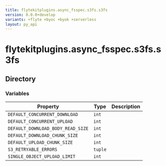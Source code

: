 ```yaml
---
title: flytekitplugins.async_fsspec.s3fs.s3fs
version: 0.0.0+develop
variants: +flyte +byoc +byok +serverless
layout: py_api
---
```


# flytekitplugins.async_fsspec.s3fs.s3fs

## Directory

### Variables

| Property | Type | Description |
|-|-|-|
| `DEFAULT_CONCURRENT_DOWNLOAD` | `int` |  |
| `DEFAULT_CONCURRENT_UPLOAD` | `int` |  |
| `DEFAULT_DOWNLOAD_BODY_READ_SIZE` | `int` |  |
| `DEFAULT_DOWNLOAD_CHUNK_SIZE` | `int` |  |
| `DEFAULT_UPLOAD_CHUNK_SIZE` | `int` |  |
| `S3_RETRYABLE_ERRORS` | `tuple` |  |
| `SINGLE_OBJECT_UPLOAD_LIMIT` | `int` |  |

